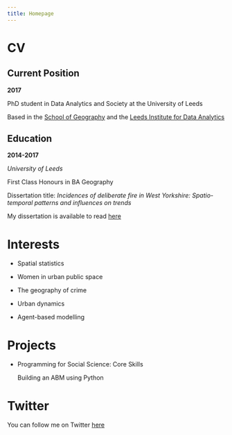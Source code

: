 ```yaml
---
title: Homepage
---
```


# CV

## Current Position

**2017**

PhD student in Data Analytics and Society at the University of Leeds 

Based in the [School of Geography](https://www.geog.leeds.ac.uk) and the [Leeds Institute for Data Analytics](http://lida.leeds.ac.uk)


## Education

**2014-2017**

*University of Leeds*

First Class Honours in BA Geography 

Dissertation title: *Incidences of deliberate fire in West Yorkshire: Spatio-temporal patterns and influences on trends* 

My dissertation is available to read [here](https://github.com/annabelelizabethwhipp/annabelelizabethwhipp.github.io)



# Interests

- Spatial statistics

- Women in urban public space

- The geography of crime 

- Urban dynamics

- Agent-based modelling



# Projects

- Programming for Social Science: Core Skills
  
  Building an ABM using Python


# Twitter

You can follow me on Twitter [here](https://twitter.com/AnnabelWhipp)
